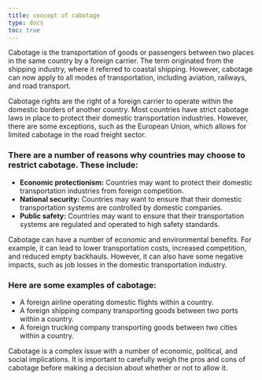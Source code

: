 ```yaml
---
title: concept of cabotage
type: docs
toc: true
---
```

Cabotage is the transportation of goods or passengers between two places in the same country by a foreign carrier. The term originated from the shipping industry, where it referred to coastal shipping. However, cabotage can now apply to all modes of transportation, including aviation, railways, and road transport.

Cabotage rights are the right of a foreign carrier to operate within the domestic borders of another country. Most countries have strict cabotage laws in place to protect their domestic transportation industries. However, there are some exceptions, such as the European Union, which allows for limited cabotage in the road freight sector.

### There are a number of reasons why countries may choose to restrict cabotage. These include:

* **Economic protectionism:** Countries may want to protect their domestic transportation industries from foreign competition.
* **National security:** Countries may want to ensure that their domestic transportation systems are controlled by domestic companies.
* **Public safety:** Countries may want to ensure that their transportation systems are regulated and operated to high safety standards.

Cabotage can have a number of economic and environmental benefits. For example, it can lead to lower transportation costs, increased competition, and reduced empty backhauls. However, it can also have some negative impacts, such as job losses in the domestic transportation industry.

### Here are some examples of cabotage:

* A foreign airline operating domestic flights within a country.
* A foreign shipping company transporting goods between two ports within a country.
* A foreign trucking company transporting goods between two cities within a country.

Cabotage is a complex issue with a number of economic, political, and social implications. It is important to carefully weigh the pros and cons of cabotage before making a decision about whether or not to allow it.
